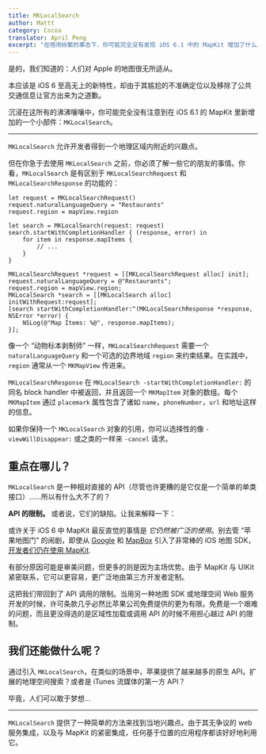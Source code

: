 ```yaml
---
title: MKLocalSearch
author: Mattt
category: Cocoa
translator: April Peng
excerpt: "在喧闹纷繁的事态下，你可能完全没有发现 iOS 6.1 中的 MapKit 增加了什么。"
---
```


是的，我们知道的：人们对 Apple 的地图很无所适从。

本应该是 iOS 6 至高无上的新特性，却由于其尴尬的不准确定位以及移除了公共交通信息让官方出来为之道歉。

沉浸在这所有的沸沸嚷嚷中，你可能完全没有注意到在 iOS 6.1 的 MapKit 里新增加的一个小部件：`MKLocalSearch`。

---

`MKLocalSearch` 允许开发者得到一个地理区域内附近的兴趣点。

但在你急于去使用 `MKLocalSearch` 之前，你必须了解一些它的朋友的事情。你看，`MKLocalSearch` 是有区别于 `MKLocalSearchRequest` 和 `MKLocalSearchResponse` 的功能的：

~~~{swift}
let request = MKLocalSearchRequest()
request.naturalLanguageQuery = "Restaurants"
request.region = mapView.region

let search = MKLocalSearch(request: request)
search.startWithCompletionHandler { (response, error) in
    for item in response.mapItems {
        // ...
    }
}
~~~

~~~{objective-c}
MKLocalSearchRequest *request = [[MKLocalSearchRequest alloc] init];
request.naturalLanguageQuery = @"Restaurants";
request.region = mapView.region;
MKLocalSearch *search = [[MKLocalSearch alloc] initWithRequest:request];
[search startWithCompletionHandler:^(MKLocalSearchResponse *response, NSError *error) {
    NSLog(@"Map Items: %@", response.mapItems);
}];
~~~

像一个 “动物标本剥制师” 一样，`MKLocalSearchRequest` 需要一个 `naturalLanguageQuery` 和一个可选的边界地域 `region` 来约束结果。在实践中，`region` 通常从一个 `MKMapView` 传进来。

`MKLocalSearchResponse` 在 `MKLocalSearch -startWithCompletionHandler:` 的同名 block handler 中被返回，并且返回一个 `MKMapItem` 对象的数组。每个 `MKMapItem` 通过 `placemark` 属性包含了诸如 `name`，`phoneNumber`，`url` 和地址这样的信息。

如果你保持一个 `MKLocalSearch` 对象的引用，你可以选择性的像 `-viewWillDisappear:` 或之类的一样来 `-cancel` 请求。

## 重点在哪儿？

`MKLocalSearch` 是一种相对直接的 API（尽管也许更糟的是它仅是一个简单的单类接口）......所以有什么大不了的？

**API 的限制。** 或者说，它们的缺陷。让我来解释一下：

或许关于 iOS 6 中 MapKit 最反直觉的事情是 _它仍然被广泛的使用_。别去管 “苹果地图门” 的闹剧，即使从 [Google](https://developers.google.com/maps/documentation/ios/) 和 [MapBox](http://mapbox.com/mobile/) 引入了非常棒的 iOS 地图 SDK，[开发者们仍在使用 MapKit](http://appleinsider.com/articles/13/03/18/developers-prefer-apples-ios-maps-sdk-over-google-maps).

有部分原因可能是审美问题，但更多的则是因为主场优势。由于 MapKit 与 UIKit 紧密联系，它可以更容易，更广泛地由第三方开发者定制。

这把我们带回到了 API 调用的限制。当用另一种地图 SDK 或地理空间 Web 服务开发的时候，许可条款几乎必然比苹果公司免费提供的更为有限。免费是一个艰难的问题，而且更没得选的是区域性加载或调用 API 的时候不用担心越过 API 的限制。

## 我们还能做什么呢？

通过引入 `MKLocalSearch`，在类似的场景中，苹果提供了越来越多的原生 API。扩展的地理空间搜索？或者是 iTunes 流媒体的第一方 API？

毕竟，人们可以敢于梦想...

---

`MKLocalSearch` 提供了一种简单的方法来找到当地兴趣点。由于其无争议的 web 服务集成，以及与 MapKit 的紧密集成，任何基于位置的应用程序都该好好地利用它。
